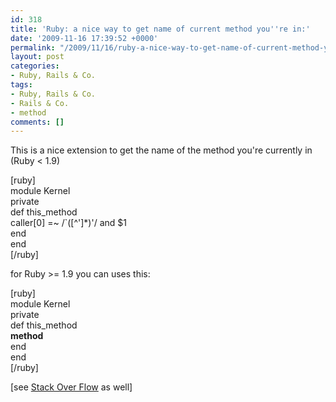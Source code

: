 ```yaml
---
id: 318
title: 'Ruby: a nice way to get name of current method you''re in:'
date: '2009-11-16 17:39:52 +0000'
permalink: "/2009/11/16/ruby-a-nice-way-to-get-name-of-current-method-youre-in/"
layout: post
categories:
- Ruby, Rails & Co.
tags:
- Ruby, Rails & Co.
- Rails & Co.
- method
comments: []
---
```

This is a nice extension to get the name of the method you're currently in (Ruby \< 1.9)

[ruby]  
module Kernel  
 private  
 def this_method  
 caller[0] =~ /`([^']\*)'/ and $1  
 end  
end  
[/ruby]

for Ruby \>= 1.9 you can uses this:

[ruby]  
module Kernel  
 private  
 def this_method  
 __method__  
 end  
end  
[/ruby]

[see [Stack Over Flow](http://stackoverflow.com/questions/199527/get-the-name-of-the-currently-executing-method-in-ruby) as well]